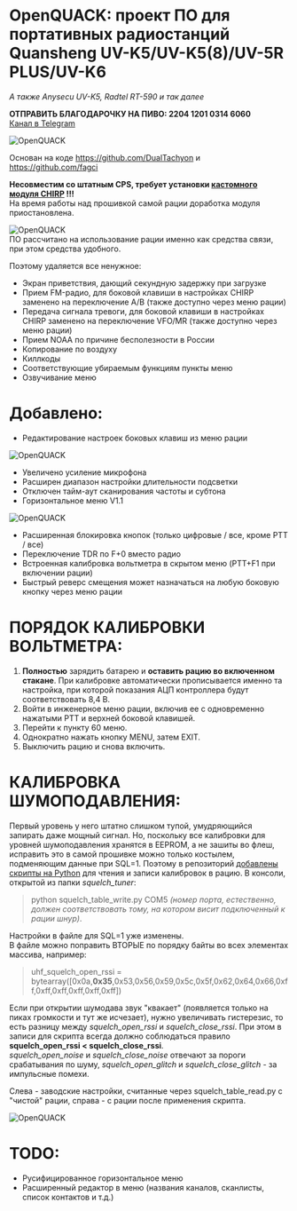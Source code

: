 # OpenQUACK: проект ПО для портативных радиостанций Quansheng UV-K5/UV-K5(8)/UV-5R PLUS/UV-K6
_А также Anysecu UV-K5, Radtel RT-590 и так далее_  

__ОТПРАВИТЬ БЛАГОДАРОЧКУ НА ПИВО: 2204 1201 0314 6060__  
[Канал в Telegram](https://t.me/openquack)  

![OpenQUACK](images/openquack.png)

Основан на коде https://github.com/DualTachyon и https://github.com/fagci  

__Несовместим со штатным CPS, требует установки [кастомного модуля CHIRP](https://github.com/rebezhir/openquack-chirp-driver) !!!__  
На время работы над прошивкой самой рации доработка модуля приостановлена.  

![OpenQUACK](images/work_in_progress.jpg)  
ПО рассчитано на использование рации именно как средства связи, при этом средства удобного.

Поэтому удаляется все ненужное:
* Экран приветствия, дающий секундную задержку при загрузке
* Прием FM-радио, для боковой клавиши в настройках CHIRP заменено на переключение A/B (также доступно через меню рации)
* Передача сигнала тревоги, для боковой клавиши в настройках CHIRP заменено на переключение VFO/MR (также доступно через меню рации)
* Прием NOAA по причине бесполезности в России
* Копирование по воздуху
* Киллкоды
* Соответствующие убираемым функциям пункты меню
* Озвучивание меню
  

# Добавлено: 
* Редактирование настроек боковых клавиш из меню рации

![OpenQUACK](images/keys.png)    

* Увеличено усиление микрофона
* Расширен диапазон настройки длительности подсветки
* Отключен тайм-аут сканирования частоты и субтона
* Горизонтальное меню V1.1  

![OpenQUACK](images/menu.png)  
* Расширенная блокировка кнопок (только цифровые / все, кроме PTT / все)  
* Переключение TDR по F+0 вместо радио  
* Встроенная калибровка вольтметра в скрытом меню (PTT+F1 при включении рации)
* Быстрый реверс смещения может назначаться на любую боковую кнопку через меню рации  


# ПОРЯДОК КАЛИБРОВКИ ВОЛЬТМЕТРА:
1. __Полностью__ зарядить батарею и __оставить рацию во включенном стакане__. При калибровке автоматически прописывается именно та настройка, при которой показания АЦП контроллера будут соответствовать 8,4 В.
2. Войти в инженерное меню рации, включив ее с одновременно нажатыми PTT и верхней боковой клавишей.
3. Перейти к пункту 60 меню.
4. Однократно нажать кнопку MENU, затем EXIT.
5. Выключить рацию и снова включить.

# КАЛИБРОВКА ШУМОПОДАВЛЕНИЯ:
Первый уровень у него штатно слишком тупой, умудряющийся запирать даже мощный сигнал. Но, поскольку все калибровки для уровней шумоподавления хранятся в EEPROM, а не зашиты во флеш, исправить это в самой прошивке можно только костылем, подменяющим данные при SQL=1. Поэтому в репозиторий [добавлены скрипты на Python](https://github.com/rebezhir/openquack/tree/main/squelch-tuner) для чтения и записи калибровок в рацию.
В консоли, открытой из папки _squelch_tuner_:
>python squelch_table_write.py COM5 _(номер порта, естественно, должен соответствовать тому, на котором висит подключенный к рации шнур)_.

Настройки в файле для SQL=1 уже изменены.  
В файле можно поправить ВТОРЫЕ по порядку байты во всех элементах массива, например:

>uhf_squelch_open_rssi = bytearray([0x0a,__0x35__,0x53,0x56,0x59,0x5c,0x5f,0x62,0x64,0x66,0xff,0xff,0xff,0xff,0xff,0xff])

Если при открытии шумодава звук "квакает" (появляется только на пиках громкости и тут же исчезает), нужно увеличивать гистерезис, то есть разницу между _squelch_open_rssi_ и _squelch_close_rssi_. При этом в записи для скрипта всегда должно соблюдаться правило __squelch_open_rssi < squelch_close_rssi__.  
_squelch_open_noise_ и _squelch_close_noise_ отвечают за пороги срабатывания по шуму, _squelch_open_glitch_ и _squelch_close_glitch_ - за импульсные помехи.

Слева - заводские настройки, считанные через squelch_table_read.py с "чистой" рации, справа - с рации после применения скрипта. 

![OpenQUACK](images/comparison.png)  

# TODO:
* Русифицированное горизонтальное меню 
* Расширенный редактор в меню (названия каналов, сканлисты, список контактов и т.д.)

  




